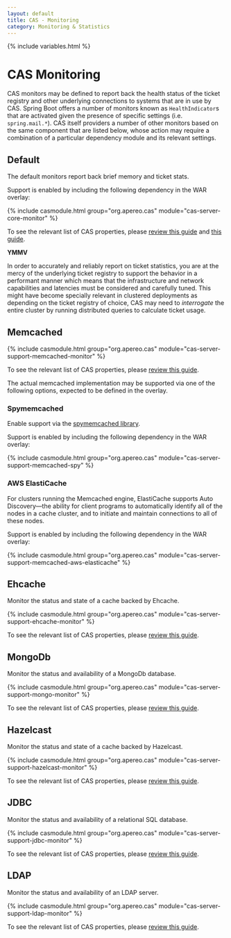 ```yaml
---
layout: default
title: CAS - Monitoring
category: Monitoring & Statistics
---
```


{% include variables.html %}

# CAS Monitoring

CAS monitors may be defined to report back the health status of the ticket registry and other underlying connections to systems that are in use by CAS. Spring Boot offers a number of monitors known as `HealthIndicator`s that are activated given the presence of specific settings (i.e. `spring.mail.*`). CAS itself providers a number of other monitors based on the same component that are listed below, whose action may require a combination of a particular dependency module and its relevant settings.

## Default

The default monitors report back brief memory and ticket stats.

Support is enabled by including the following dependency in the WAR overlay:

{% include casmodule.html group="org.apereo.cas" module="cas-server-core-monitor" %}

To see the relevant list of CAS properties, please [review this guide](../configuration/Configuration-Properties.html#monitoring)
and [this guide](../configuration/Configuration-Properties.html#memory).

<div class="alert alert-warning"><strong>YMMV</strong><p>In order to accurately and reliably report on ticket statistics, you are at the mercy of the underlying ticket registry to support the behavior in a performant manner which means that the infrastructure and network capabilities and latencies must be considered and carefully tuned. This might have become specially relevant in clustered deployments as depending on the ticket registry of choice, CAS may need to <i>interrogate</i> the entire cluster by running distributed queries to calculate ticket usage.</p></div>

## Memcached

{% include casmodule.html group="org.apereo.cas" module="cas-server-support-memcached-monitor" %}

To see the relevant list of CAS properties, please [review this guide](../configuration/Configuration-Properties.html#memcached-monitors).

The actual memcached implementation may be supported via one of the following options, expected to be defined in the overlay.

###  Spymemcached

Enable support via the [spymemcached library](https://code.google.com/p/spymemcached/). 

Support is enabled by including the following dependency in the WAR overlay:

{% include casmodule.html group="org.apereo.cas" module="cas-server-support-memcached-spy" %}

### AWS ElastiCache

For clusters running the Memcached engine, ElastiCache supports Auto Discovery—the ability 
for client programs to automatically identify all of the nodes in a cache cluster, 
and to initiate and maintain connections to all of these nodes. 

Support is enabled by including the following dependency in the WAR overlay:

{% include casmodule.html group="org.apereo.cas" module="cas-server-support-memcached-aws-elasticache" %}

## Ehcache

Monitor the status and state of a cache backed by Ehcache.

{% include casmodule.html group="org.apereo.cas" module="cas-server-support-ehcache-monitor" %}

To see the relevant list of CAS properties, please [review this guide](../configuration/Configuration-Properties.html#cache-monitors).

## MongoDb

Monitor the status and availability of a MongoDb database.

{% include casmodule.html group="org.apereo.cas" module="cas-server-support-mongo-monitor" %}

To see the relevant list of CAS properties, please [review this guide](../configuration/Configuration-Properties.html#mongodb-monitors).

## Hazelcast

Monitor the status and state of a cache backed by Hazelcast.

{% include casmodule.html group="org.apereo.cas" module="cas-server-support-hazelcast-monitor" %}

To see the relevant list of CAS properties, please [review this guide](../configuration/Configuration-Properties.html#cache-monitors).

## JDBC

Monitor the status and availability of a relational SQL database.

{% include casmodule.html group="org.apereo.cas" module="cas-server-support-jdbc-monitor" %}

To see the relevant list of CAS properties, please [review this guide](../configuration/Configuration-Properties.html#database-monitoring).

## LDAP

Monitor the status and availability of an LDAP server.

{% include casmodule.html group="org.apereo.cas" module="cas-server-support-ldap-monitor" %}

To see the relevant list of CAS properties, please [review this guide](../configuration/Configuration-Properties.html#ldap-server-monitoring).
